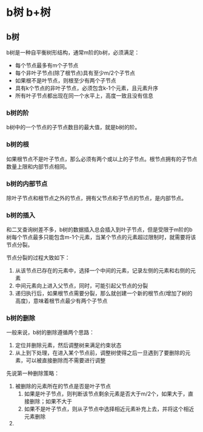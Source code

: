 # b树 b+树

## b树

b树是一种自平衡树形结构，通常m阶的b树，必须满足：

- 每个节点最多有m个子节点
- 每个非叶子节点(除了根节点)具有至少m/2个子节点
- 如果根不是叶节点，则根至少有两个子节点
- 具有k个节点的非叶子节点，必须包含k-1个元素，且元素升序
- 所有叶子节点都出现在同一个水平上，高度一致且没有信息

### b树的阶

b树中的一个节点的子节点数目的最大值，就是b树的阶。

### b树的根

如果根节点不是叶子节点，那么必须有两个或以上的子节点。根节点拥有的子节点数量上限和内部节点相同。

### b树的内部节点

除叶子节点和根节点之外的节点，拥有父节点和子节点的节点，是内部节点。

### b树的插入

和二叉查询树差不多，b树的数据插入总会插入到叶子节点，但是受限于m阶的b树每个节点最多只能包含m-1个元素，当某个节点的元素超过限制时，就需要将该节点分裂。

节点分裂的过程大致如下：

1. 从该节点已存在的元素中，选择一个中间的元素，记录左侧的元素和右侧的元素
2. 中间元素向上进入父节点，同时，可能引起父节点的分裂
3. 递归执行后，如果根节点需要分裂，那么就创建一个新的根节点(增加了树的高度)，意味着根节点最少有两个子节点

### b树的删除

一般来说，b树的删除遵循两个思路：

1. 定位并删除元素，然后调整树来满足约束状态
2. 从上到下处理，在进入某个节点前，调整树使得之后一旦遇到了要删除的元素，可以被直接删除而不需要进行调整

先说第一种删除策略：

1. 被删除的元素所在的节点是否是叶子节点
   1. 如果是叶子节点，则判断该节点剩余元素是否大于m/2个，如果大于，直接删除；如果不大于
   2. 如果不是叶子节点，则从子节点中选择相近元素补充上去，并将这个相近元素删除
2. 